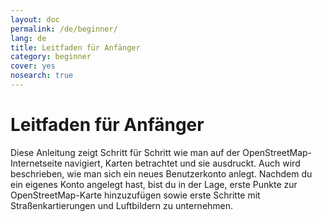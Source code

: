 ```yaml
---
layout: doc
permalink: /de/beginner/
lang: de
title: Leitfaden für Anfänger
category: beginner
cover: yes
nosearch: true
---
```


Leitfaden für Anfänger
======================
Diese Anleitung zeigt Schritt für Schritt wie man auf der OpenStreetMap-Internetseite navigiert, Karten betrachtet und sie ausdruckt. Auch wird beschrieben, wie man sich ein neues Benutzerkonto anlegt. Nachdem du ein eigenes Konto angelegt hast, bist du in der Lage, erste Punkte zur OpenStreetMap-Karte hinzuzufügen sowie erste Schritte mit Straßenkartierungen und Luftbildern zu unternehmen.
